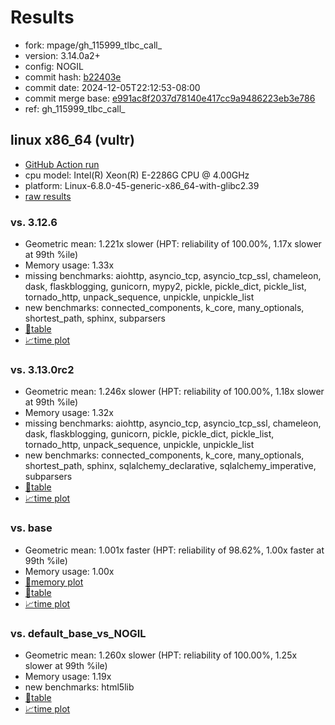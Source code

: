# Results

- fork: mpage/gh_115999_tlbc_call_
- version: 3.14.0a2+
- config: NOGIL
- commit hash: [b22403e](https://github.com/mpage/cpython/commit/b22403e)
- commit date: 2024-12-05T22:12:53-08:00
- commit merge base: [e991ac8f2037d78140e417cc9a9486223eb3e786](https://github.com/python/cpython/commit/e991ac8f2037d78140e417cc9a9486223eb3e786)
- ref: gh_115999_tlbc_call_

## linux x86_64 (vultr)

- [GitHub Action run](https://github.com/facebookexperimental/free-threading-benchmarking/actions/runs/12193966404)
- cpu model: Intel(R) Xeon(R) E-2286G CPU @ 4.00GHz
- platform: Linux-6.8.0-45-generic-x86_64-with-glibc2.39
- [raw results](bm-20241205-vultr-x86_64-mpage-gh_115999_tlbc_call_-3.14.0a2%2B-b22403e.json)

### vs. 3.12.6

- Geometric mean: 1.221x slower (HPT: reliability of 100.00%, 1.17x slower at 99th %ile)
- Memory usage: 1.33x
- missing benchmarks: aiohttp, asyncio_tcp, asyncio_tcp_ssl, chameleon, dask, flaskblogging, gunicorn, mypy2, pickle, pickle_dict, pickle_list, tornado_http, unpack_sequence, unpickle, unpickle_list
- new benchmarks: connected_components, k_core, many_optionals, shortest_path, sphinx, subparsers
- [📄table](bm-20241205-vultr-x86_64-mpage-gh_115999_tlbc_call_-3.14.0a2%2B-b22403e-vs-3.12.6.md)
- [📈time plot](bm-20241205-vultr-x86_64-mpage-gh_115999_tlbc_call_-3.14.0a2%2B-b22403e-vs-3.12.6.svg)

### vs. 3.13.0rc2

- Geometric mean: 1.246x slower (HPT: reliability of 100.00%, 1.18x slower at 99th %ile)
- Memory usage: 1.32x
- missing benchmarks: aiohttp, asyncio_tcp, asyncio_tcp_ssl, chameleon, dask, flaskblogging, gunicorn, pickle, pickle_dict, pickle_list, tornado_http, unpack_sequence, unpickle, unpickle_list
- new benchmarks: connected_components, k_core, many_optionals, shortest_path, sphinx, sqlalchemy_declarative, sqlalchemy_imperative, subparsers
- [📄table](bm-20241205-vultr-x86_64-mpage-gh_115999_tlbc_call_-3.14.0a2%2B-b22403e-vs-3.13.0rc2.md)
- [📈time plot](bm-20241205-vultr-x86_64-mpage-gh_115999_tlbc_call_-3.14.0a2%2B-b22403e-vs-3.13.0rc2.svg)

### vs. base

- Geometric mean: 1.001x faster (HPT: reliability of 98.62%, 1.00x faster at 99th %ile)
- Memory usage: 1.00x
- [🧠memory plot](bm-20241205-vultr-x86_64-mpage-gh_115999_tlbc_call_-3.14.0a2%2B-b22403e-vs-base-mem.svg)
- [📄table](bm-20241205-vultr-x86_64-mpage-gh_115999_tlbc_call_-3.14.0a2%2B-b22403e-vs-base.md)
- [📈time plot](bm-20241205-vultr-x86_64-mpage-gh_115999_tlbc_call_-3.14.0a2%2B-b22403e-vs-base.svg)

### vs. default_base_vs_NOGIL

- Geometric mean: 1.260x slower (HPT: reliability of 100.00%, 1.25x slower at 99th %ile)
- Memory usage: 1.19x
- new benchmarks: html5lib
- [📄table](bm-20241205-vultr-x86_64-mpage-gh_115999_tlbc_call_-3.14.0a2%2B-b22403e-vs-default_base_vs_NOGIL.md)
- [📈time plot](bm-20241205-vultr-x86_64-mpage-gh_115999_tlbc_call_-3.14.0a2%2B-b22403e-vs-default_base_vs_NOGIL.svg)

